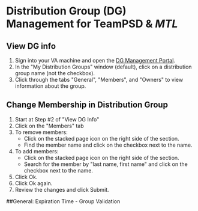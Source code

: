 # Distribution Group (DG) Management for TeamPSD & *MTL* 

## View DG info

1. Sign into your VA machine and open the [DG Management Portal](https://mim.va.gov/identitymanagement/default.aspx).
2. In the "My Distribution Groups" window (default), click on a distribution group name (not the checkbox).
3. Click through the tabs "General", "Members", and "Owners" to view information about the group.

## Change Membership in Distribution Group
1. Start at Step #2 of "View DG Info"
2. Click on the "Members" tab
3. To remove members:
    - Click on the stacked page icon on the right side of the section.
    - Find the member name and click on the checkbox next to the name.
4. To add members:
    - Click on the stacked page icon on the right side of the section.
    - Search for the member by "last name, first name" and click on the checkbox next to the name.
5. Click Ok.
6. Click Ok again.
7. Review the changes and click Submit.

##General:
Expiration Time - Group Validation
